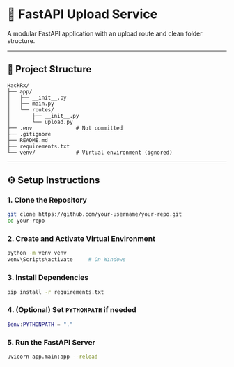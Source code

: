 # 🚀 FastAPI Upload Service

A modular FastAPI application with an upload route and clean folder structure.

---

## 📁 Project Structure

```
HackRx/
├── app/
│   ├── __init__.py
│   ├── main.py
│   └── routes/
│       ├── __init__.py
│       └── upload.py
├── .env              # Not committed
├── .gitignore
├── README.md
├── requirements.txt
└── venv/             # Virtual environment (ignored)
```

---

## ⚙️ Setup Instructions

### 1. Clone the Repository

```bash
git clone https://github.com/your-username/your-repo.git
cd your-repo
```

### 2. Create and Activate Virtual Environment

```bash
python -m venv venv
venv\Scripts\activate     # On Windows
```

### 3. Install Dependencies

```bash
pip install -r requirements.txt
```

### 4. (Optional) Set `PYTHONPATH` if needed

```powershell
$env:PYTHONPATH = "."
```

### 5. Run the FastAPI Server

```bash
uvicorn app.main:app --reload
```
